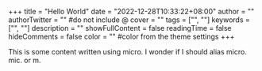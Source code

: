 +++
title = "Hello World"
date = "2022-12-28T10:33:22+08:00"
author = ""
authorTwitter = "" #do not include @
cover = ""
tags = ["", ""]
keywords = ["", ""]
description = ""
showFullContent = false
readingTime = false
hideComments = false
color = "" #color from the theme settings
+++

This is some content written using micro. I wonder if I should alias micro. mic. or m. 
